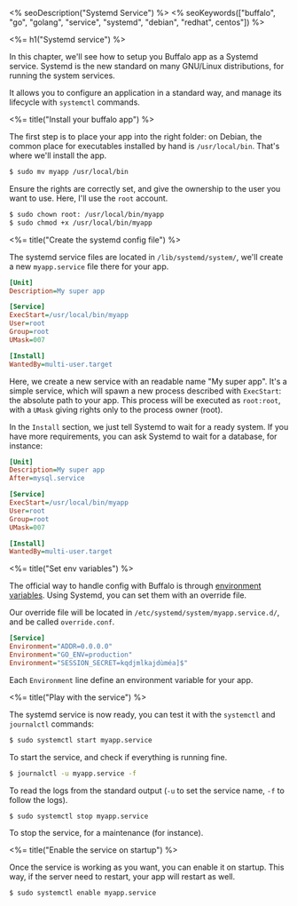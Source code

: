 <% seoDescription("Systemd Service") %>
<% seoKeywords(["buffalo", "go", "golang", "service", "systemd", "debian", "redhat", centos"]) %>

<%= h1("Systemd service") %>

In this chapter, we'll see how to setup you Buffalo app as a Systemd service. Systemd is the new standard on many GNU/Linux distributions, for running the system services.

It allows you to configure an application in a standard way, and manage its lifecycle with `systemctl` commands.

<%= title("Install your buffalo app") %>

The first step is to place your app into the right folder: on Debian, the common place for executables installed by hand is `/usr/local/bin`. That's where we'll install the app.

```bash
$ sudo mv myapp /usr/local/bin
```

Ensure the rights are correctly set, and give the ownership to the user you want to use. Here, I'll use the `root` account.

```bash
$ sudo chown root: /usr/local/bin/myapp
$ sudo chmod +x /usr/local/bin/myapp
```

<%= title("Create the systemd config file") %>

The systemd service files are located in `/lib/systemd/system/`, we'll create a new `myapp.service` file there for your app.

```ini
[Unit]
Description=My super app

[Service]
ExecStart=/usr/local/bin/myapp
User=root
Group=root
UMask=007

[Install]
WantedBy=multi-user.target
```

Here, we create a new service with an readable name "My super app". It's a simple service, which will spawn a new process described with `ExecStart`: the absolute path to your app. This process will be executed as `root:root`, with a `UMask` giving rights only to the process owner (root).

In the `Install` section, we just tell Systemd to wait for a ready system. If you have more requirements, you can ask Systemd to wait for a database, for instance:

```ini
[Unit]
Description=My super app
After=mysql.service

[Service]
ExecStart=/usr/local/bin/myapp
User=root
Group=root
UMask=007

[Install]
WantedBy=multi-user.target
```

<%= title("Set env variables") %>

The official way to handle config with Buffalo is through [environment variables](/docs/env-vars). Using Systemd, you can set them with an override file.

Our override file will be located in `/etc/systemd/system/myapp.service.d/`, and be called `override.conf`.

```ini
[Service]
Environment="ADDR=0.0.0.0"
Environment="GO_ENV=production"
Environment="SESSION_SECRET=kqdjmlkajdùméa]$"
```

Each `Environment` line define an environment variable for your app.

<%= title("Play with the service") %>

The systemd service is now ready, you can test it with the `systemctl` and `journalctl` commands:

```bash
$ sudo systemctl start myapp.service
```

To start the service, and check if everything is running fine.

```bash
$ journalctl -u myapp.service -f
```

To read the logs from the standard output (`-u` to set the service name, `-f` to follow the logs).

```bash
$ sudo systemctl stop myapp.service
```

To stop the service, for a maintenance (for instance).

<%= title("Enable the service on startup") %>

Once the service is working as you want, you can enable it on startup. This way, if the server need to restart, your app will restart as well.

```bash
$ sudo systemctl enable myapp.service
```
